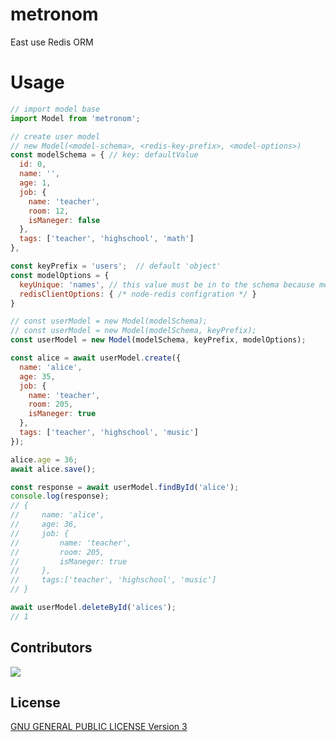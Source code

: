 # metronom
East use Redis ORM

# Usage
```js
// import model base
import Model from 'metronom';

// create user model
// new Model(<model-schema>, <redis-key-prefix>, <model-options>)
const modelSchema = { // key: defaultValue 
  id: 0,
  name: '',
  age: 1,
  job: {
    name: 'teacher',
    room: 12,
    isManeger: false
  },
  tags: ['teacher', 'highschool', 'math']
},

const keyPrefix = 'users';  // default 'object'
const modelOptions = {
  keyUnique: 'names', // this value must be in to the schema because metronom use it to create redis key like "users:12". Default value is object's created time 
  redisClientOptions: { /* node-redis configration */ }
}

// const userModel = new Model(modelSchema);
// const userModel = new Model(modelSchema, keyPrefix);
const userModel = new Model(modelSchema, keyPrefix, modelOptions);

const alice = await userModel.create({
  name: 'alice',
  age: 35,
  job: {
    name: 'teacher',
    room: 205,
    isManeger: true
  },
  tags: ['teacher', 'highschool', 'music']
});

alice.age = 36;
await alice.save();

const response = await userModel.findById('alice');
console.log(response);
// {
//     name: 'alice',
//     age: 36,
//     job: {
//         name: 'teacher',
//         room: 205,
//         isManeger: true
//     },
//     tags:['teacher', 'highschool', 'music'] 
// }

await userModel.deleteById('alices');
// 1
```

## Contributors
<a href = "https://github.com/anchovycation/metronom/graphs/contributors">
  <img src = "https://contrib.rocks/image?repo=anchovycation/metronom"/>
</a>

## License
[GNU GENERAL PUBLIC LICENSE Version 3](./LICENSE)

